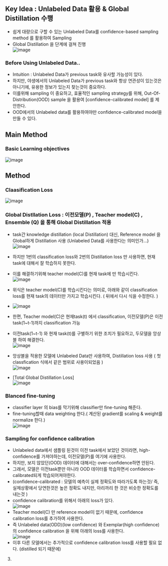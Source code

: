 ## Key Idea : Unlabeled Data 활용 & Global Distillation 수행
- 쉽게 대량으로 구할 수 있는 Unlabeled Data를 confidence-based sampling method 를 활용하여 Sampling
- Global Distillation 을 단계에 걸쳐 진행</br>
![image](https://user-images.githubusercontent.com/98244339/168972782-e2f9969d-7ea4-4e09-aad0-f12830717998.png)

### Before Using Unlabeled Data..
- Intuition : Unlabeled Data가 previous task와 유사할 가능성이 있다.
- 하지만, 야생에서의 Unlabeled Data가 previous task와 항상 연관성이 있는것은 아니기에, 유용한 정보가 있는지 찾는것이 중요하다. 
- 이를위해 sampling 이 중요하고, 효율적인 sampling strategy를 위해, Out-Of-Distribution(OOD) sample 을 활용여 [confidence-calibrated model] 를 제안한다.
- OOD에서의 Unlabeled data를 활용하여야만 confidence-calibrated model을 만들 수 있다.

## Main Method
### Basic Learning objectives
![image](https://user-images.githubusercontent.com/98244339/168977937-e90b54c7-4800-4894-9aa8-d829c5788134.png)

## Method
### Claasification Loss </br>
![image](https://user-images.githubusercontent.com/98244339/168978319-3ae4051c-7a26-49b0-a672-472b5fe5c61a.png)</br>
### Global Distllation Loss : 이전모델(P) , Teacher model(C) , Ensemble (Q) 을 통해  Global Distillation 적용
- task간 knowledge distillation (local Distillation) 대신, Reference model 을 Global하게 Distillation 사용 (Unlabeled Data를 사용한다는 의미인가...)</br>
![image](https://user-images.githubusercontent.com/98244339/168979739-219a487b-92eb-4347-8c60-c2efa74b8e30.png)</br>
- 하지만 1번의 classification loss와 2번의 Distillation loss 만 사용하면, 현재 task에 대해서 잘 학습하지 못한다.
- 이를 해결하기위해 teacher model(C)를 현재 task에 만 학습시킨다.</br>
![image](https://user-images.githubusercontent.com/98244339/168980325-8d36248d-bcc6-4221-82ff-dade04ceae39.png)</br>
- 위식은 teacher model(C)를 학습시킨다는 의미로, 아래와 같이 classification loss를 현재 task의 데이터만 가지고 학습시킨다. ( 뒤에서 다시 식을 수정한다. )
- ![image](https://user-images.githubusercontent.com/98244339/168980509-47dcc067-3cb5-403f-a5cd-3f6eef31aa90.png)

- 한편, Teacher model(C)은 현재task(t) 에서 classification, 이전모델(P)은 이전task(1~t-1)까지 classification 가능
- 이전task(1~t-1) 와 현재 task(t)를 구별하기 위한 조치가 필요하고, 두모델을 앙상블 하여 해결한다.</br>
![image](https://user-images.githubusercontent.com/98244339/168982045-4a392a40-7fea-44c1-9039-1bd88a4d94d5.png)</br>
- 앙상블을 적용한 모델에 Unlabeled Data만 사용하여, Distillation loss 사용 ( 첫 classfication 식에서 같은 범위로 사용이되었음 )</br>
![image](https://user-images.githubusercontent.com/98244339/168982463-2cbf4461-b8ad-4f25-a9d4-b42256cadef0.png)

- [Total Global Distillation Loss] </br>
![image](https://user-images.githubusercontent.com/98244339/168982679-3b332f13-060a-4971-a15a-e379dc6f9b85.png)

### Blanced fine-tuning
- classifier layer 의 bias를 막기위해 classifier만 fine-tuning 해준다. 
- fine-tuning할때 data weighting 한다.( 계산된 gradient를 scaling & weight를 normalize 한다.) </br>
![image](https://user-images.githubusercontent.com/98244339/168983664-c5eea75a-4084-4ead-9dd7-82fdedceed8f.png)


### Sampling for confidence calibration
- Unlabeled data에서 샘플링 된것이 이전 task에서 보았던 것이라면, high-confidence를 가져야하는데, 이전모델(P)를 여기에 사용한다.
- 하지만, 보지 않았던(OOD) 데이터에 대해서는 over-confidence하면 안된다. 
- 그래서, 모델은 이전task뿐만 아니라 OOD 데이터를 학습하면서 confidence-calibrated되게 학습되어져야한다.
- (confidence-calibrated : 모델의 예측이 실제 정확도와 따라가도록 하는것/ 즉, 실제상황에서 당연한것은 높은 정확도 내지만, 아리까리 한 것은 비슷한 정확도를 내는것 )
- confidence calibration를 위해서 아래의 loss가 있다. </br>
![image](https://user-images.githubusercontent.com/98244339/168985831-1ce90e98-5b88-4846-9edd-87be793274e1.png) </br>
- Teacher model(C) 만 reference model이 없기 때문에, confidence calibration loss를 추가하여 사용한다.
- 즉 Unlabeled data(ODD)(low confidence) 와 Exemplar(high confidence) 의 confidence calibration 을 위해 아래의 loss를 사용한다. </br>
![image](https://user-images.githubusercontent.com/98244339/168987137-19525aca-a15f-4ceb-9cdf-03ad6ff97d1b.png)
- 이후 다른 모델에서는 추가적으로 confidence calibration loss를 사용할 필요 없다. (distilled 되기 때문에) 



3. 
